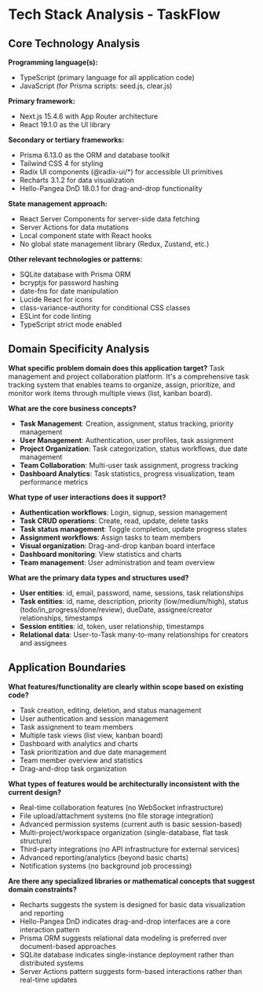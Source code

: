 # Tech Stack Analysis - TaskFlow

## Core Technology Analysis

**Programming language(s):**
- TypeScript (primary language for all application code)
- JavaScript (for Prisma scripts: seed.js, clear.js)

**Primary framework:**
- Next.js 15.4.6 with App Router architecture
- React 19.1.0 as the UI library

**Secondary or tertiary frameworks:**
- Prisma 6.13.0 as the ORM and database toolkit
- Tailwind CSS 4 for styling
- Radix UI components (@radix-ui/*) for accessible UI primitives
- Recharts 3.1.2 for data visualization
- Hello-Pangea DnD 18.0.1 for drag-and-drop functionality

**State management approach:**
- React Server Components for server-side data fetching
- Server Actions for data mutations
- Local component state with React hooks
- No global state management library (Redux, Zustand, etc.)

**Other relevant technologies or patterns:**
- SQLite database with Prisma ORM
- bcryptjs for password hashing
- date-fns for date manipulation
- Lucide React for icons
- class-variance-authority for conditional CSS classes
- ESLint for code linting
- TypeScript strict mode enabled

## Domain Specificity Analysis

**What specific problem domain does this application target?**
Task management and project collaboration platform. It's a comprehensive task tracking system that enables teams to organize, assign, prioritize, and monitor work items through multiple views (list, kanban board).

**What are the core business concepts?**
- **Task Management**: Creation, assignment, status tracking, priority management
- **User Management**: Authentication, user profiles, task assignment
- **Project Organization**: Task categorization, status workflows, due date management
- **Team Collaboration**: Multi-user task assignment, progress tracking
- **Dashboard Analytics**: Task statistics, progress visualization, team performance metrics

**What type of user interactions does it support?**
- **Authentication workflows**: Login, signup, session management
- **Task CRUD operations**: Create, read, update, delete tasks
- **Task status management**: Toggle completion, update progress states
- **Assignment workflows**: Assign tasks to team members
- **Visual organization**: Drag-and-drop kanban board interface
- **Dashboard monitoring**: View statistics and charts
- **Team management**: User administration and team overview

**What are the primary data types and structures used?**
- **User entities**: id, email, password, name, sessions, task relationships
- **Task entities**: id, name, description, priority (low/medium/high), status (todo/in_progress/done/review), dueDate, assignee/creator relationships, timestamps
- **Session entities**: id, token, user relationship, timestamps
- **Relational data**: User-to-Task many-to-many relationships for creators and assignees

## Application Boundaries

**What features/functionality are clearly within scope based on existing code?**
- Task creation, editing, deletion, and status management
- User authentication and session management
- Task assignment to team members
- Multiple task views (list view, kanban board)
- Dashboard with analytics and charts
- Task prioritization and due date management
- Team member overview and statistics
- Drag-and-drop task organization

**What types of features would be architecturally inconsistent with the current design?**
- Real-time collaboration features (no WebSocket infrastructure)
- File upload/attachment systems (no file storage integration)
- Advanced permission systems (current auth is basic session-based)
- Multi-project/workspace organization (single-database, flat task structure)
- Third-party integrations (no API infrastructure for external services)
- Advanced reporting/analytics (beyond basic charts)
- Notification systems (no background job processing)

**Are there any specialized libraries or mathematical concepts that suggest domain constraints?**
- Recharts suggests the system is designed for basic data visualization and reporting
- Hello-Pangea DnD indicates drag-and-drop interfaces are a core interaction pattern
- Prisma ORM suggests relational data modeling is preferred over document-based approaches
- SQLite database indicates single-instance deployment rather than distributed systems
- Server Actions pattern suggests form-based interactions rather than real-time updates